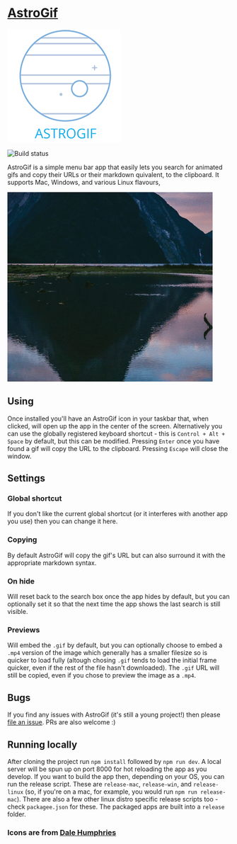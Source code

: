 # [AstroGif](https://astrogif.com)

![AstroGif](logo.png)

![Build status](https://travis-ci.org/astrogif/astrogif.svg?branch=master)

AstroGif is a simple menu bar app that easily lets you search for animated gifs and copy their URLs or their markdown quivalent, to the clipboard. It supports Mac, Windows, and various Linux flavours,

![](demo.gif)

## Using

Once installed you'll have an AstroGif icon in your taskbar that, when clicked, will open up the app in the center of the screen. Alternatively you can use the globally registered keyboard shortcut - this is `Control + Alt + Space` by default, but this can be modified. Pressing `Enter` once you have found a gif will copy the URL to the clipboard. Pressing `Escape` will close the window.

## Settings

### Global shortcut

If you don't like the current global shortcut (or it interferes with another app you use) then you can change it here.

### Copying

By default AstroGif will copy the gif's URL but can also surround it with the appropriate markdown syntax.

### On hide

Will reset back to the search box once the app hides by default, but you can optionally set it so that the next time the app shows the last search is still visible.

### Previews

Will embed the `.gif` by default, but you can optionally choose to embed a `.mp4` version of the image which generally has a smaller filesize so is quicker to load fully (altough chosing `.gif` tends to load the initial frame quicker, even if the rest of the file hasn't downloaded). The `.gif` URL will still be copied, even if you chose to preview the image as a `.mp4`.

## Bugs

If you find any issues with AstroGif (it's still a young project!) then please [file an issue](https://github.com/jamesmacfie/astrogif/issues). PRs are also welcome :)

## Running locally

After cloning the project run `npm install` followed by `npm run dev`. A local server will be spun up on port 8000 for hot reloading the app as you develop. If you want to build the app then, depending on your OS, you can run the release script. These are `release-mac`, `release-win`, and `release-linux` (so, if you're on a mac, for example, you would run `npm run release-mac`). There are also a few other linux distro specific release scripts too - check `packagee.json` for these. The packaged apps are built into a `release` folder.


### Icons are from [Dale Humphries](http://www.dalehumphries.com/space-icon-set)
